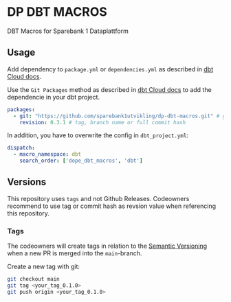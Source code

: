 # DP DBT MACROS

DBT Macros for Sparebank 1 Dataplattform

## Usage
Add dependency to `package.yml` or `dependencies.yml` as described in [dbt Cloud docs](https://docs.getdbt.com/docs/collaborate/govern/project-dependencies). 


Use the `Git Packages` method as described in [dbt Cloud docs](https://docs.getdbt.com/docs/build/packages) to add the dependencie in your dbt project.

```yaml
packages:
  - git: "https://github.com/sparebank1utvikling/dp-dbt-macros.git" # git URL
    revision: 0.3.1 # tag, branch name or full commit hash
```

In addition, you have to overwrite the config in `dbt_project.yml`:

```yaml
dispatch:
  - macro_namespace: dbt
    search_order: ['dope_dbt_macros', 'dbt']
```


## Versions
This repository uses `tags` and not Github Releases. Codeowners recommend to use tag or commit hash as revsion value when referencing this repository. 

### Tags
The codeowners will create tags in relation to the [Semantic Versioning](https://semver.org/) when a new PR is merged into the `main`-branch. 

Create a new tag with git:
```bash
git checkout main
git tag <your_tag_0.1.0>
git push origin <your_tag_0.1.0>
```
